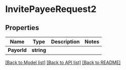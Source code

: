 # InvitePayeeRequest2

## Properties

Name | Type | Description | Notes
------------ | ------------- | ------------- | -------------
**PayorId** | **string** |  | 

[[Back to Model list]](../README.md#documentation-for-models) [[Back to API list]](../README.md#documentation-for-api-endpoints) [[Back to README]](../README.md)



